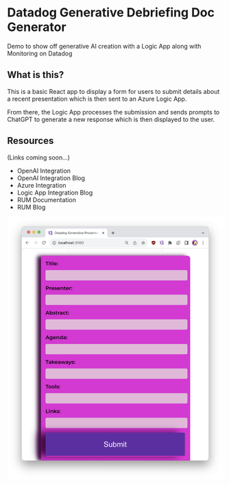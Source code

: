 # Datadog Generative Debriefing Doc Generator
Demo to show off generative AI creation with a Logic App along with Monitoring on Datadog

## What is this?
This is a basic React app to display a form for users to submit details about a recent presentation which is then sent to an Azure Logic App.

From there, the Logic App processes the submission and sends prompts to ChatGPT to generate a new response which is then displayed to the user.

## Resources
(Links coming soon...)
- OpenAI Integration
- OpenAI Integration Blog
- Azure Integration
- Logic App Integration Blog
- RUM Documentation
- RUM Blog

![UI screenshot](images/screenshot.png)

